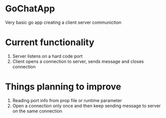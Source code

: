 # GoChatApp
Very basic go app creating a client server communiction

# Current functionality
1. Server listens on a hard code port
2. Client opens a connection to server, sends message and closes connection

# Things planning to improve
1. Reading port info from prop file or runtime parameter
2. Open a connection only once and then keep sending message to server on the same connection
